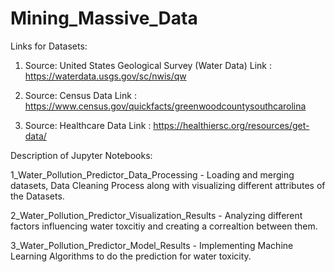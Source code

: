 # Mining_Massive_Data

Links for Datasets:

1. Source: United States Geological Survey (Water Data)
   Link : https://waterdata.usgs.gov/sc/nwis/qw
   
2. Source: Census Data
   Link : https://www.census.gov/quickfacts/greenwoodcountysouthcarolina

3. Source: Healthcare Data
   Link : https://healthiersc.org/resources/get-data/
   
Description of Jupyter Notebooks:

1_Water_Pollution_Predictor_Data_Processing - Loading and merging datasets, Data Cleaning Process along with visualizing different attributes of the Datasets.

2_Water_Pollution_Predictor_Visualization_Results - Analyzing different factors influencing water toxcitiy and creating a correaltion between them.

3_Water_Pollution_Predictor_Model_Results - Implementing Machine Learning Algorithms to do the prediction for water toxicity. 
